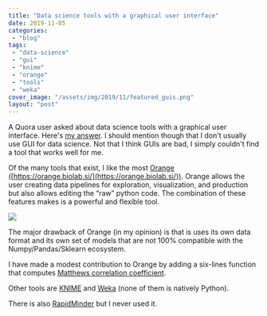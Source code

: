 ```yaml
---
title: "Data science tools with a graphical user interface"
date: 2019-11-05
categories: 
 - "blog"
tags: 
 - "data-science"
 - "gui"
 - "knime"
 - "orange"
 - "tools"
 - "weka"
cover_image: "/assets/img/2019/11/featured_guis.png"
layout: "post"
---
```


A Quora user asked about data science tools with a graphical user interface. Here's [my answer](https://qr.ae/TWP0wY). I should mention though that I don't usually use GUI for data science. Not that I think GUIs are bad, I simply couldn't find a tool that works well for me.

Of the many tools that exist, I like the most [Orange](https://orange.biolab.si/) ([https://orange.biolab.si/](https://orange.biolab.si/)). Orange allows the user creating data pipelines for exploration, visualization, and production but also allows editing the “raw” python code. The combination of these features makes is a powerful and flexible tool.

![](https://qph.fs.quoracdn.net/main-qimg-8c479b6cf90427f6da5dbbad84390960)

The major drawback of Orange (in my opinion) is that is uses its own data format and its own set of models that are not 100% compatible with the Numpy/Pandas/Sklearn ecosystem. 

I have made a modest contribution to Orange by adding a six-lines function that computes [Matthews correlation coefficient](https://en.wikipedia.org/wiki/Matthews_correlation_coefficient). 

Other tools are [KNIME](https://www.knime.com/) and [Weka](https://www.cs.waikato.ac.nz/ml/weka/) (none of them is natively Python).

There is also [RapidMinder](https://rapidminer.com/) but I never used it.
